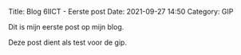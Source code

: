 Title: Blog 6IICT - Eerste post
Date: 2021-09-27 14:50
Category: GIP

Dit is mijn eerste post op mijn blog.

Deze post dient als test voor de gip.
